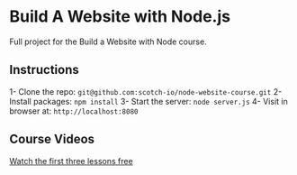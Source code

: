 # Build A Website with Node.js

Full project for the Build a Website with Node course. 

## Instructions

1- Clone the repo: `git@github.com:scotch-io/node-website-course.git`
2- Install packages: `npm install`
3- Start the server: `node server.js`
4- Visit in browser at: `http://localhost:8080`

## Course Videos

[Watch the first three lessons free](https://school.scotch.io/build-a-nodejs-website)
